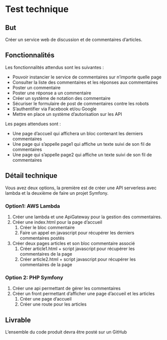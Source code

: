# Test technique

## But

Créer un service web de discussion et de commentaires d’articles.

## Fonctionnalités

Les fonctionnalités attendus sont les suivantes :
- Pouvoir instancier le service de commentaires sur n’importe quelle page 
- Consulter la liste des commentaires et les réponses aux commentaires 
- Poster un commentaire 
- Poster une réponse a un commentaire 
- Créer un système de notation des commentaire 
- Sécuriser le formulaire de post de commentaires contre les robots 
- S’authentifier via Facebook et/ou Google
- Mettre en place un système d’autorisation sur les API
      
Les pages attendues sont :
- Une page d’accueil qui affichera un bloc contenant les derniers commentaires
- Une page qui s’appelle page1 qui affiche un texte suivi de son fil de commentaires 
- Une page qui s’appelle page2 qui affiche un texte suivi de son fil de commentaires 

## Détail technique

Vous avez deux options, la première est de créer une API serverless avec lambda et la deuxième de faire un projet Symfony.

### Option1: AWS Lambda

1. Créer une lambda et une ApiGateway pour la gestion des commentaires.
2. Créer une index.html pour la page d’accueil
    1. Créer le bloc commentaire
    2. Faire un appel en javascript pour récupérer les derniers commentaires postés
3. Créer deux pages articles et son bloc commentaire associé
    1. Créer article1.html + script javascript pour récupérer les commentaires de la page
    2. Créer article2.html + script javascript pour récupérer les commentaires de la page

### Option 2: PHP Symfony

1. Créer une api permettant de gérer les commentaires
2. Créer un front permettant d’afficher une page d’accueil et les articles
    1. Créer une page d’accueil
    2. Créer une route pour les articles

## Livrable

L’ensemble du code produit devra être posté sur un GitHub